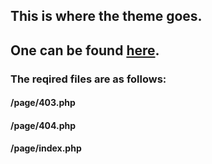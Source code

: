 ## This is where the theme goes. ##
## One can be found [here][theme]. ##

### The reqired files are as follows: ###
#### /page/403.php ####
#### /page/404.php ####
#### /page/index.php ####




[theme]: https://github.com/NaH012/framework-themes
